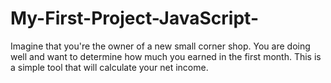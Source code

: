 # My-First-Project-JavaScript-
Imagine that you're the owner of a new small corner shop. You are doing well and want to determine how much you earned in the first month. This is a simple tool that will calculate your net income.
